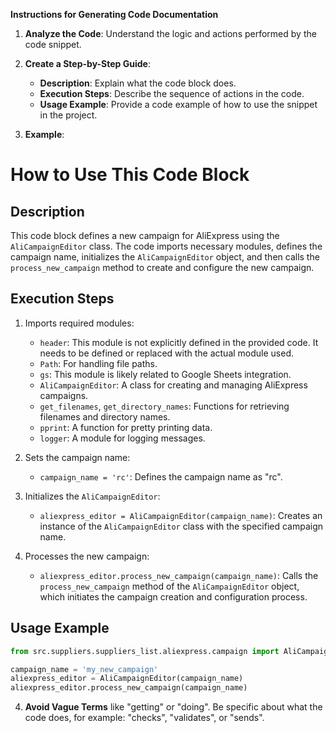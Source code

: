 **Instructions for Generating Code Documentation**

1. **Analyze the Code**: Understand the logic and actions performed by the code snippet.

2. **Create a Step-by-Step Guide**:
    - **Description**: Explain what the code block does.
    - **Execution Steps**: Describe the sequence of actions in the code.
    - **Usage Example**: Provide a code example of how to use the snippet in the project.

3. **Example**:

How to Use This Code Block
=========================================================================================

Description
-------------------------
This code block defines a new campaign for AliExpress using the `AliCampaignEditor` class. The code imports necessary modules, defines the campaign name, initializes the `AliCampaignEditor` object, and then calls the `process_new_campaign` method to create and configure the new campaign.

Execution Steps
-------------------------
1. Imports required modules:
    - `header`: This module is not explicitly defined in the provided code. It needs to be defined or replaced with the actual module used.
    - `Path`: For handling file paths.
    - `gs`: This module is likely related to Google Sheets integration.
    - `AliCampaignEditor`: A class for creating and managing AliExpress campaigns.
    - `get_filenames`, `get_directory_names`: Functions for retrieving filenames and directory names.
    - `pprint`: A function for pretty printing data.
    - `logger`: A module for logging messages.

2. Sets the campaign name:
    - `campaign_name = 'rc'`: Defines the campaign name as "rc".

3. Initializes the `AliCampaignEditor`:
    - `aliexpress_editor = AliCampaignEditor(campaign_name)`: Creates an instance of the `AliCampaignEditor` class with the specified campaign name.

4. Processes the new campaign:
    - `aliexpress_editor.process_new_campaign(campaign_name)`: Calls the `process_new_campaign` method of the `AliCampaignEditor` object, which initiates the campaign creation and configuration process.

Usage Example
-------------------------

```python
from src.suppliers.suppliers_list.aliexpress.campaign import AliCampaignEditor

campaign_name = 'my_new_campaign'
aliexpress_editor = AliCampaignEditor(campaign_name)
aliexpress_editor.process_new_campaign(campaign_name)
```

4. **Avoid Vague Terms** like "getting" or "doing". Be specific about what the code does, for example: "checks", "validates", or "sends".